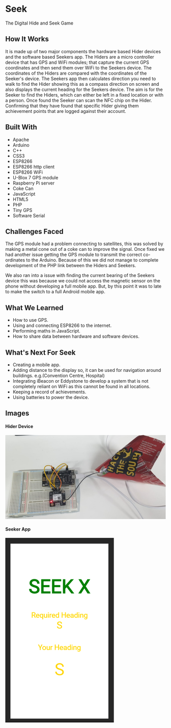 # Seek
The Digital Hide and Seek Game

## How It Works
It is made up of two major components the hardware based Hider devices and the software based Seekers app. The Hiders are a micro controller device that has GPS and WiFi modules; that capture the current GPS coordinates and then send them over WiFi to the Seekers device. The coordinates of the Hiders are compared with the coordinates of the Seeker's device. The Seekers app then calculates direction you need to walk to find the Hider showing this as a compass direction on screen and also displays the current heading for the Seekers device. The aim is for the Seeker to find the Hiders, which can either be left in a fixed location or with a person. Once found the Seeker can scan the NFC chip on the Hider. Confirming that they have found that specific Hider giving them achievement points that are logged against their account.

## Built With
* Apache
* Arduino
* C++
* CSS3
* ESP8266
* ESP8266 http client
* ESP8266 WiFi
* U-Blox 7 GPS module
* Raspberry Pi server
* Coke Can
* JavaScript
* HTML5
* PHP
* Tiny GPS
* Software Serial

## Challenges Faced
The GPS module had a problem connecting to satellites, this was solved by making a metal cone out of a coke can to improve the signal. Once fixed we had another issue getting the GPS module to transmit the correct co-ordinates to the Arduino. Because of this we did not manage to complete development of the PHP link between the Hiders and Seekers.

We also ran into a issue with finding the current bearing of the Seekers device this was because we could not access the magnetic sensor on the phone without developing a full mobile app. But, by this point it was to late to make the switch to a full Android mobile app.

## What We Learned
* How to use GPS.
* Using and connecting ESP8266 to the internet.
* Performing maths in JavaScript.
* How to share data between hardware and software devices.

## What's Next For Seek
* Creating a mobile app.
* Adding distance to the display so, it can be used for navigation around       buildings. e.g.(Convention Centre, Hospital)
* Integrating iBeacon or Eddystone to develop a system that is not completely reliant on WiFi as this cannot be found in all locations.
* Keeping a record of achievements.
* Using batteries to power the device.

## Images
#### Hider Device
![Hider](screenshots/hider.PNG)
#### Seeker App
![Seeker](screenshots/seeker.PNG)
